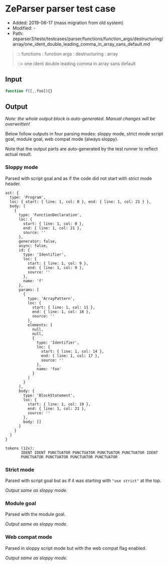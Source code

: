 # ZeParser parser test case

- Added: 2019-06-17 (mass migration from old system)
- Modified: -
- Path: zeparser3/tests/testcases/parser/functions/function_args/destructuring/array/one_ident_double_leading_comma_in_array_sans_default.md

> :: functions : function args : destructuring : array
>
> ::> one ident double leading comma in array sans default

## Input

`````js
function f([,,foo]){}
`````

## Output

_Note: the whole output block is auto-generated. Manual changes will be overwritten!_

Below follow outputs in four parsing modes: sloppy mode, strict mode script goal, module goal, web compat mode (always sloppy).

Note that the output parts are auto-generated by the test runner to reflect actual result.

### Sloppy mode

Parsed with script goal and as if the code did not start with strict mode header.

`````
ast: {
  type: 'Program',
  loc: { start: { line: 1, col: 0 }, end: { line: 1, col: 21 } },
  body: [
    {
      type: 'FunctionDeclaration',
      loc: {
        start: { line: 1, col: 0 },
        end: { line: 1, col: 21 },
        source: ''
      },
      generator: false,
      async: false,
      id: {
        type: 'Identifier',
        loc: {
          start: { line: 1, col: 9 },
          end: { line: 1, col: 9 },
          source: ''
        },
        name: 'f'
      },
      params: [
        {
          type: 'ArrayPattern',
          loc: {
            start: { line: 1, col: 11 },
            end: { line: 1, col: 18 },
            source: ''
          },
          elements: [
            null,
            null,
            {
              type: 'Identifier',
              loc: {
                start: { line: 1, col: 14 },
                end: { line: 1, col: 17 },
                source: ''
              },
              name: 'foo'
            }
          ]
        }
      ],
      body: {
        type: 'BlockStatement',
        loc: {
          start: { line: 1, col: 19 },
          end: { line: 1, col: 21 },
          source: ''
        },
        body: []
      }
    }
  ]
}

tokens (12x):
       IDENT IDENT PUNCTUATOR PUNCTUATOR PUNCTUATOR PUNCTUATOR IDENT
       PUNCTUATOR PUNCTUATOR PUNCTUATOR PUNCTUATOR
`````

### Strict mode

Parsed with script goal but as if it was starting with `"use strict"` at the top.

_Output same as sloppy mode._

### Module goal

Parsed with the module goal.

_Output same as sloppy mode._

### Web compat mode

Parsed in sloppy script mode but with the web compat flag enabled.

_Output same as sloppy mode._
